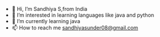 - 👋 Hi, I’m Sandhiya S,from India
- 👀 I’m interested in learning languages like java and python
- 🌱 I’m currently learning java
- 📫 How to reach me sandhiyasunder08@gmail.com


